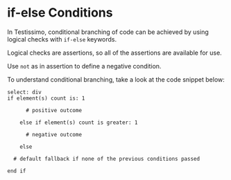 # if-else Conditions

In Testissimo, conditional branching of code can be achieved by using logical checks with ```if-else``` keywords.

Logical checks are assertions, so all of the assertions are available for use. 

Use ```not``` as in assertion to define a negative condition.


To understand conditional branching, take a look at the code snippet below:
```
select: div
if element(s) count is: 1

      # positive outcome

    else if element(s) count is greater: 1

      # negative outcome

    else

  # default fallback if none of the previous conditions passed

end if
```
